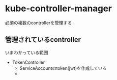 # kube-controller-manager

必須の複数のcontrollerを管理する

## 管理されているcontroller

いまわかっている範囲

* TokenController
  * ServiceAccountのtoken(jwt)を作成している
  * 
